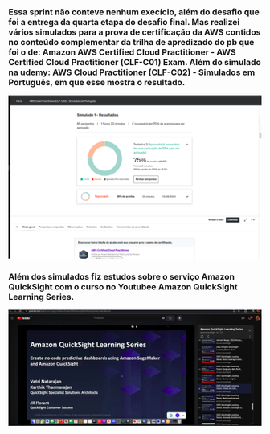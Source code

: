 ### Essa sprint não conteve nenhum execício, além do desafio que foi a entrega da quarta etapa do desafio final. Mas realizei vários simulados para a prova de certificação da AWS contidos no conteúdo complementar da trilha de apredizado do pb que foi o de: Amazon AWS Certified Cloud Practitioner - AWS Certified Cloud Practitioner (CLF-C01) Exam. Além do simulado na udemy: AWS Cloud Practitioner (CLF-C02) - Simulados em Português, em que esse mostra o resultado.
![](Evidencias/print_realizacao_simulado_udemy.png)
### Além dos simulados fiz estudos sobre o serviço Amazon QuickSight com o curso no Youtubee Amazon QuickSight Learning Series.
![](Evidencias/print_curso_amazon_quicksight_learning_series.png)
